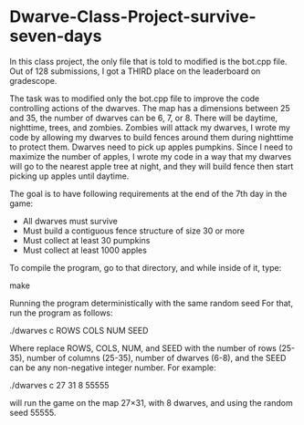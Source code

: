 # Dwarve-Class-Project-survive-seven-days

In this class project, the only file that is told to modified is the bot.cpp file. Out of 128 submissions, I got a THIRD place on the leaderboard on gradescope.

The task was to modified only the bot.cpp file to improve the code controlling actions of the dwarves.
The map has a dimensions between 25 and 35, the number of dwarves can be 6, 7, or 8. There will be daytime, nighttime,
trees, and zombies. Zombies will attack my dwarves, I wrote my code by allowing my dwarves to build fences around them 
during nighttime to protect them. Dwarves need to pick up apples pumpkins. Since I need to maximize the number of apples, 
I wrote my code in a way that my dwarves will go to the nearest apple tree at night, and they will build fence then start 
picking up apples until daytime. 

The goal is to have following requirements at the end of the 7th day in the game:
  - All dwarves must survive
  - Must build a contiguous fence structure of size 30 or more
  - Must collect at least 30 pumpkins
  - Must collect at least 1000 apples



To compile the program, go to that directory, and while inside of it, type:

make

Running the program deterministically with the same random seed
For that, run the program as follows:

./dwarves c ROWS COLS NUM SEED

Where replace ROWS, COLS, NUM, and SEED with the number of rows (25-35), number of columns (25-35), number of dwarves (6-8), and the SEED can be any non-negative integer number. For example:

./dwarves c 27 31 8 55555 

will run the game on the map 27×31, with 8 dwarves, and using the random seed 55555.


  

